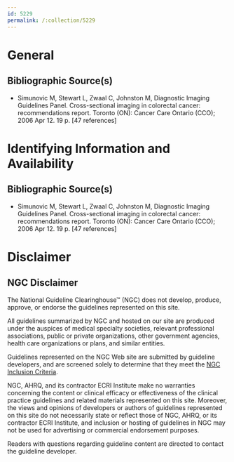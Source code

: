 ```yaml
---
id: 5229
permalink: /:collection/5229
---
```


# General

## Bibliographic Source(s)

- Simunovic M, Stewart L, Zwaal C, Johnston M, Diagnostic Imaging Guidelines Panel. Cross-sectional imaging in colorectal cancer: recommendations report. Toronto (ON): Cancer Care Ontario (CCO); 2006 Apr 12. 19 p. [47 references]

# Identifying Information and Availability

## Bibliographic Source(s)

- Simunovic M, Stewart L, Zwaal C, Johnston M, Diagnostic Imaging Guidelines Panel. Cross-sectional imaging in colorectal cancer: recommendations report. Toronto (ON): Cancer Care Ontario (CCO); 2006 Apr 12. 19 p. [47 references]

# Disclaimer

## NGC Disclaimer

The National Guideline Clearinghouse™ (NGC) does not develop, produce, approve, or endorse the guidelines represented on this site.

All guidelines summarized by NGC and hosted on our site are produced under the auspices of medical specialty societies, relevant professional associations, public or private organizations, other government agencies, health care organizations or plans, and similar entities.

Guidelines represented on the NGC Web site are submitted by guideline developers, and are screened solely to determine that they meet the [NGC Inclusion Criteria](/help-and-about/summaries/inclusion-criteria).

NGC, AHRQ, and its contractor ECRI Institute make no warranties concerning the content or clinical efficacy or effectiveness of the clinical practice guidelines and related materials represented on this site. Moreover, the views and opinions of developers or authors of guidelines represented on this site do not necessarily state or reflect those of NGC, AHRQ, or its contractor ECRI Institute, and inclusion or hosting of guidelines in NGC may not be used for advertising or commercial endorsement purposes.

Readers with questions regarding guideline content are directed to contact the guideline developer.

